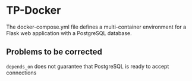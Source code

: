 # TP-Docker
The docker-compose.yml file defines a multi-container environment for a Flask web application with a PostgreSQL database.

## Problems to be corrected
`depends_on` does not guarantee that PostgreSQL is ready to accept connections
